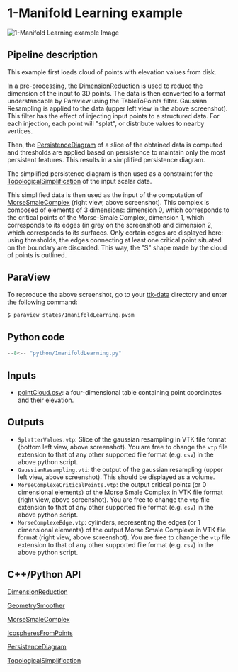 # 1-Manifold Learning example

![1-Manifold Learning example Image](https://topology-tool-kit.github.io/img/gallery/1manifoldLearning.jpeg)


## Pipeline description

This example first loads cloud of points with elevation values from disk. 

In a pre-processing, the [DimensionReduction](https://topology-tool-kit.github.io/doc/html/classttk_1_1DimensionReduction.html) is used to reduce the dimension of the input to 3D points. The data is then converted to a format understandable by Paraview using the TableToPoints filter. Gaussian Resampling is applied to the data (upper left view in the above screenshot). This filter has the effect of injecting input points to a structured data. For each injection, each point will "splat", or distribute values to nearby vertices.

Then, the [PersistenceDiagram](https://topology-tool-kit.github.io/doc/html/classttkPersistenceDiagram.html) of a slice of the obtained data is computed and thresholds are applied based on persistence to maintain only the most persistent features. This results in a simplified persistence diagram.

The simplified persistence diagram is then used as a constraint for the [TopologicalSimplification](https://topology-tool-kit.github.io/doc/html/classttkTopologicalSimplification.html) of the input scalar data.

This simplified data is then used as the input of the computation of [MorseSmaleComplex](https://topology-tool-kit.github.io/doc/html/classttk_1_1MorseSmaleComplex.html) (right view, above screenshot). This complex is composed of elements of 3 dimensions: dimension 0, which corresponds to the critical points of the Morse-Smale Complex, dimension 1, which corresponds to its edges (in grey on the screenshot) and dimension 2, which corresponds to its surfaces. Only certain edges are displayed here: using thresholds, the edges connecting at least one critical point situated on the boundary are discarded. This way, the "S" shape made by the cloud of points is outlined.

## ParaView
To reproduce the above screenshot, go to your [ttk-data](https://github.com/topology-tool-kit/ttk-data) directory and enter the following command:
``` bash
$ paraview states/1manifoldLearning.pvsm
```

## Python code

``` python  linenums="1"
--8<-- "python/1manifoldLearning.py"
```

## Inputs
- [pointCloud.csv](https://github.com/topology-tool-kit/ttk-data/raw/dev/pointCloud.csv): a four-dimensional table containing point coordinates and their elevation.

## Outputs
- `SplatterValues.vtp`: Slice of the gaussian resampling in VTK file format (bottom left view, above screenshot). You are free to change the `vtp` file extension to that of any other supported file format (e.g. `csv`) in the above python script.
- `GaussianResampling.vti`: the output of the gaussian resampling (upper left view, above screenshot). This should be displayed as a volume.
- `MorseComplexeCriticalPoints.vtp`: the output critical points (or 0 dimensional elements) of the Morse Smale Complex in VTK file format (right view, above screenshot). You are free to change the `vtp` file extension to that of any other supported file format (e.g. `csv`) in the above python script.
- `MorseComplexeEdge.vtp`: cylinders, representing the edges (or 1 dimensional elements) of the output Morse Smale Complexe in VTK file format (right view, above screenshot). You are free to change the `vtp` file extension to that of any other supported file format (e.g. `csv`) in the above python script.


## C++/Python API

[DimensionReduction](https://topology-tool-kit.github.io/doc/html/classttk_1_1DimensionReduction.html)

[GeometrySmoother](https://topology-tool-kit.github.io/doc/html/classttkGeometrySmoother.html)

[MorseSmaleComplex](https://topology-tool-kit.github.io/doc/html/classttk_1_1MorseSmaleComplex.html)

[IcospheresFromPoints](https://topology-tool-kit.github.io/doc/html/classttkIcospheresFromPoints.html)

[PersistenceDiagram](https://topology-tool-kit.github.io/doc/html/classttkPersistenceDiagram.html)

[TopologicalSimplification](https://topology-tool-kit.github.io/doc/html/classttkTopologicalSimplification.html)

